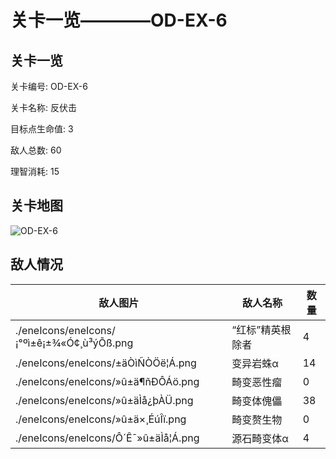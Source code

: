 # 关卡一览————OD-EX-6


## 关卡一览

关卡编号: OD-EX-6

关卡名称: 反伏击

目标点生命值: 3

敌人总数: 60

理智消耗: 15


## 关卡地图
![OD-EX-6](./oprMap/OD-EX-6.png)

## 敌人情况

| 敌人图片 | 敌人名称 | 数量  |
|---------|-----|-----|
| ./eneIcons/eneIcons/¡°ºì±ê¡±¾«Ó¢¸ù³ýÕß.png| “红标”精英根除者  |   4  |
| ./eneIcons/eneIcons/±äÒìÑÒÖë¦Á.png| 变异岩蛛α  |   14  |
| ./eneIcons/eneIcons/»û±ä¶ñÐÔÁö.png| 畸变恶性瘤  |   0  |
| ./eneIcons/eneIcons/»û±äÌå¿þÀÜ.png| 畸变体傀儡  |   38  |
| ./eneIcons/eneIcons/»û±ä×¸ÉúÎï.png| 畸变赘生物  |   0  |
| ./eneIcons/eneIcons/Ô´Ê¯»û±äÌå¦Á.png| 源石畸变体α  |   4  |
